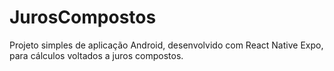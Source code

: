 # JurosCompostos
Projeto simples de aplicação Android, desenvolvido com React Native Expo, para cálculos voltados a juros compostos.
